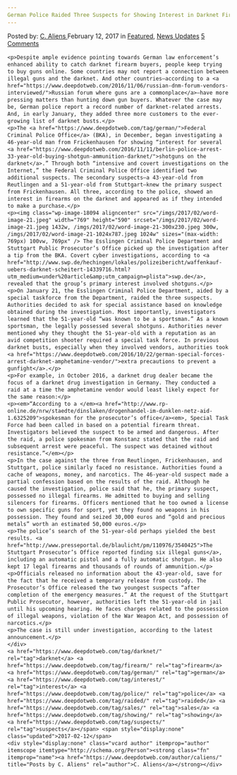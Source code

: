 ```yaml
---
German Police Raided Three Suspects for Showing Interest in Darknet Firearm Sales"
---
```

<article class="post-listing post-18090 post type-post status-publish format-standard has-post-thumbnail hentry  tag-darknet tag-firearm tag-german tag-interest tag-police tag-raided tag-sales tag-showing tag-suspects">
    <div class="post-inner">
        <span>Posted by: <a href="https://www.deepdotweb.com/author/caliens/" title="">C. Aliens </a></span>
    <span>February 12, 2017</span>
    <span>in <a href="https://www.deepdotweb.com/category/deepdot-news/" rel="category tag">Featured</a>, <a href="https://www.deepdotweb.com/category/news-updates/" rel="category tag">News Updates</a></span>
    <span><a href="https://www.deepdotweb.com/2017/02/12/german-police-raided-three-suspects-showing-interest-darknet-firearm-sales/#comments">5 Comments</a></span>
    </p>
    <div class="clear"></div>
    
    <p>Despite ample evidence pointing towards German law enforcement’s enhanced ability to catch darknet firearm buyers, people keep trying to buy guns online. Some countries may not report a connection between illegal guns and the darknet. And other countries—according to a <a href="https://www.deepdotweb.com/2016/11/06/russian-dnm-forum-vendors-interviewed/">Russian forum where guns are a commonplace</a>—have more pressing matters than hunting down gun buyers. Whatever the case may be, German police report a record number of darknet-related arrests. And, in early January, they added three more customers to the ever-growing list of darknet busts.</p>
    <p>The <a href="https://www.deepdotweb.com/tag/german/">Federal Criminal Police Office</a> (BKA), in December, began investigating a 46-year-old man from Frickenhausen for showing “interest for several <a href="https://www.deepdotweb.com/2016/11/11/berlin-police-arrest-33-year-old-buying-shotgun-ammunition-darknet/">shotguns on the darknet</a>.” Through both “intensive and covert investigations on the Internet,” the Federal Criminal Police Office identified two additional suspects. The secondary suspects—a 43-year-old from Reutlingen and a 51-year-old from Stuttgart—knew the primary suspect from Frickenhausen. All three, according to the police, showed an interest in firearms on the darknet and appeared as if they intended to make a purchase.</p>
    <p><img class="wp-image-18094 aligncenter" src="/imgs/2017/02/word-image-21.jpeg" width="769" height="590" srcset="/imgs/2017/02/word-image-21.jpeg 1432w, /imgs/2017/02/word-image-21-300x230.jpeg 300w, /imgs/2017/02/word-image-21-1024x787.jpeg 1024w" sizes="(max-width: 769px) 100vw, 769px" /> The Esslingen Criminal Police Department and Stuttgart Public Prosecutor’s Office picked up the investigation after a tip from the BKA. Covert cyber investigations, according to <a href="http://www.swp.de/hechingen/lokales/polizeibericht/waffenkauf-uebers-darknet-scheitert-14339716.html?utm_medium=under%20article&amp;utm_campaign=plista">swp.de</a>, revealed that the group’s primary interest involved shotguns.</p>
    <p>On January 21, the Esslingen Criminal Police Department, aided by a special taskforce from the Department, raided the three suspects. Authorities decided to ask for special assistance based on knowledge obtained during the investigation. Most importantly, investigators learned that the 51-year-old “was known to be a sportsman.” As a known sportsman, the legally possessed several shotguns. Authorities never mentioned why they thought the 51-year-old with a reputation as an avid competition shooter required a special task force. In previous darknet busts, especially when they involved vendors, authorities took <a href="https://www.deepdotweb.com/2016/10/22/german-special-forces-arrest-darknet-amphetamine-vendor/">extra precautions to prevent a gunfight</a>.</p>
    <p>For example, in October 2016, a darknet drug dealer became the focus of a darknet drug investigation in Germany. They conducted a raid at a time the amphetamine vendor would least likely expect for the same reason:</p>
    <p><em>“According to a </em><a href="http://www.rp-online.de/nrw/staedte/dinslaken/drogenhandel-im-dunklen-netz-aid-1.6325209">spokesman for the prosecutor’s office</a><em>, Special Task Force had been called in based on a potential firearm threat. Investigators believed the suspect to be armed and dangerous. After the raid, a police spokesman from Konstanz stated that the raid and subsequent arrest were peaceful. The suspect was detained without resistance.”</em></p>
    <p>In the case against the three from Reutlingen, Frickenhausen, and Stuttgart, police similarly faced no resistance. Authorities found a cache of weapons, money, and narcotics. The 46-year-old suspect made a partial confession based on the results of the raid. Although he caused the investigation, police said that he, the primary suspect, possessed no illegal firearms. He admitted to buying and selling silencers for firearms. Officers mentioned that he too owned a license to own specific guns for sport, yet they found no weapons in his possession. They found and seized 30,000 euros and “gold and precious metals” worth an estimated 50,000 euros.</p>
    <p>The police’s search of the 51-year-old perhaps yielded the best results. <a href="http://www.presseportal.de/blaulicht/pm/110976/3540425">The Stuttgart Prosecutor’s Office reported finding six illegal guns</a>, including an automatic pistol and a fully automatic shotgun. He also kept 17 legal firearms and thousands of rounds of ammunition.</p>
    <p>Officials released no information about the 43-year-old, save for the fact that he received a temporary release from custody. The Prosecutor’s Office released the two youngest suspects “after completion of the emergency measures.” At the request of the Stuttgart Public Prosecutor, however, authorities left the 51-year-old in jail until his upcoming hearing. He faces charges related to the possession of illegal weapons, violation of the War Weapon Act, and possession of narcotics.</p>
    <p>The case is still under investigation, according to the latest announcement.</p>
    </div>
    <a href="https://www.deepdotweb.com/tag/darknet/" rel="tag">darknet</a> <a href="https://www.deepdotweb.com/tag/firearm/" rel="tag">firearm</a> <a href="https://www.deepdotweb.com/tag/german/" rel="tag">german</a> <a href="https://www.deepdotweb.com/tag/interest/" rel="tag">interest</a> <a href="https://www.deepdotweb.com/tag/police/" rel="tag">police</a> <a href="https://www.deepdotweb.com/tag/raided/" rel="tag">raided</a> <a href="https://www.deepdotweb.com/tag/sales/" rel="tag">sales</a> <a href="https://www.deepdotweb.com/tag/showing/" rel="tag">showing</a> <a href="https://www.deepdotweb.com/tag/suspects/" rel="tag">suspects</a></span> <span style="display:none" class="updated">2017-02-12</span>
    <div style="display:none" class="vcard author" itemprop="author" itemscope itemtype="http://schema.org/Person"><strong class="fn" itemprop="name"><a href="https://www.deepdotweb.com/author/caliens/" title="Posts by C. Aliens" rel="author">C. Aliens</a></strong></div>
    
